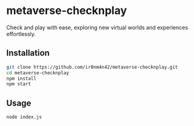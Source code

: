# metaverse-checknplay

Check and play with ease, exploring new virtual worlds and experiences effortlessly.

## Installation

```bash
git clone https://github.com/ir0nm4n42/metaverse-checknplay.git
cd metaverse-checknplay
npm install
npm start
```

## Usage
```bash
node index.js
```
